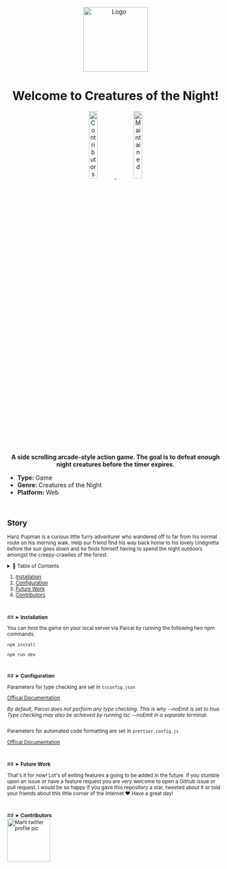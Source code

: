 <div align="center">
  <img id="logo" src="https://m.media-amazon.com/images/I/71-XjGODeVL._AC_SX450_.jpg" alt="Logo" width="150"
    height="150" />
</div>
</p>
<h1 align="center">Welcome to Creatures of the Night!</h1>
<p>
  <a href="https://github.com/andreasbm/readme/graphs/contributors">
    <div align="center"><img alt="Contributors" src="https://img.shields.io/github/contributors/andreasbm/readme.svg"
        height="20%" />
  </a>
  <a href="https://github.com/andreasbm/readme/graphs/commit-activity">
    <img alt="Maintained" src="https://img.shields.io/badge/Maintained%3F-yes-green.svg" height="20%" />
    </div>
  </a>
</p>

<p align="center">
  <b>A side scrolling arcade-style action game. The goal is to defeat enough night creatures before the timer
    expires.</b></br>
  <sub>
    <ul>
      <li><b>Type: </b><span> Game</span></li>
      <li><b>Genre: </b><span> Creatures of the Night</span></li>
      <li><b>Platform: </b><span> Web</span></li>
    </ul>
    <sub>
</p>

<br />

<p align="center">
</p>
<h2>Story</h2>
<p>Hanz Pupman is a curious little furry adventurer who wandered off to far from his normal route on his morning walk.
  Help our friend find his way back home to his lovely Undgretta before the sun goes down and he finds himself having
  to spend the night outdoors amongst the creepy-crawlies of the forest.</p>
<details>
  <summary>📖 Table of Contents</summary>
  <br />

  <h1>Table of Contents</h1>

</details>

<ol>
  <li><a href="#installation">Installation</a></li>
  <li><a href="#configuration">Configuration</a></li>
  <li><a href="#future-work">Future Work</a></li>
  <li><a href="#contributors">Contributors</a></li>
</ol><br />

<div id="installation">
  <p>## ➤ <b>Installation</b><br />
  <p>You can host the game on your local server via Parcel by running the following two npm commands:</p>
  <p><code>npm install</code></p>
  <p><code>npm run dev</code>
</div><br />
<div id="Configuration">
  <p>## ➤ <b>Configuration</b><br />
  <p>Parameters for type checking are set in <code>tsconfig.json</code></p>
  <p><a href="https://www.typescriptlang.org/docs/handbook/tsconfig-json.html">Offical Documentation</a></p>
  <p><em>By default, Parcel does not perform any type checking. This is why --noEmit is set to true. Type checking may
      also be achieved by running tsc --noEmit in a separate terminal.</em></p>
  <p style="padding-top: 12px">Parameters for automated code formatting are set in <code>prettier.config.js</code></p>
  <p><a href="https://prettier.io/docs/en/configuration.html">Offical Documentation</a></p>
</div> <br />
<div id="future-work">
  <p>## ➤ <b>Future Work</b><br />
  <p>That's it for now! Lot's of exiting features a going to be added in the future. If you stumble upon an issue or
    have a feature request you are very welcome to open a Github issue or pull request. I would be so happy if you
    gave this repository a star, tweeted about it or told your friends about this little corner of the Internet ❤️
    Have a great day!</p>
</div><br />
<div id="contributors">
  <p>## ➤ <b>Contributors</b><br />
    <a href="https://twitter.com/marti_mcdee"><img alt="Marti twitter profile pic"
        src="https://twitter.com/marti_mcdee/photo" width="100" /></a>
</div>